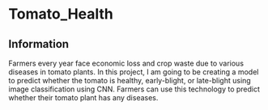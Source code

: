 # Tomato_Health

## Information

Farmers every year face economic loss and crop waste due to various diseases in tomato plants. 
In this project, I am going to be creating a model to predict whether the
tomato is healthy, early-blight, or late-blight using image classification using CNN. 
Farmers can use this technology to predict whether their tomato plant has any diseases.

